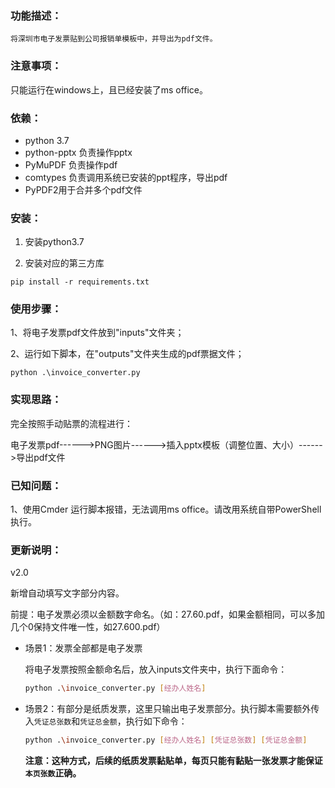 ### 功能描述：

    将深圳市电子发票贴到公司报销单模板中，并导出为pdf文件。

### 注意事项：

只能运行在windows上，且已经安装了ms office。

### 依赖：

- python 3.7
- python-pptx 负责操作pptx
- PyMuPDF 负责操作pdf
- comtypes 负责调用系统已安装的ppt程序，导出pdf
- PyPDF2用于合并多个pdf文件

### 安装：

1. 安装python3.7

2. 安装对应的第三方库

```
pip install -r requirements.txt
```

### 使用步骤：

1、将电子发票pdf文件放到"inputs"文件夹；

2、运行如下脚本，在"outputs"文件夹生成的pdf票据文件；

```shell
python .\invoice_converter.py
```

### 实现思路：

完全按照手动贴票的流程进行：

电子发票pdf------>PNG图片------>插入pptx模板（调整位置、大小）------>导出pdf文件

### 已知问题：

1、使用Cmder 运行脚本报错，无法调用ms office。请改用系统自带PowerShell执行。

### 更新说明：

v2.0

新增自动填写文字部分内容。

前提：电子发票必须以金额数字命名。（如：27.60.pdf，如果金额相同，可以多加几个0保持文件唯一性，如27.600.pdf）

- 场景1：发票全部都是电子发票

  将电子发票按照金额命名后，放入inputs文件夹中，执行下面命令：

  ```sh
  python .\invoice_converter.py [经办人姓名]
  ```

  

- 场景2：有部分是纸质发票，这里只输出电子发票部分。执行脚本需要额外传入`凭证总张数`和`凭证总金额`，执行如下命令：

  ```sh
  python .\invoice_converter.py [经办人姓名] [凭证总张数] [凭证总金额]
  ```

  **注意：这种方式，后续的纸质发票黏贴单，每页只能有黏贴一张发票才能保证`本页张数`正确。**
